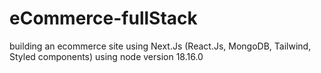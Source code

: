 # eCommerce-fullStack

building an ecommerce site using Next.Js (React.Js, MongoDB, Tailwind, Styled components)
using node version 18.16.0
